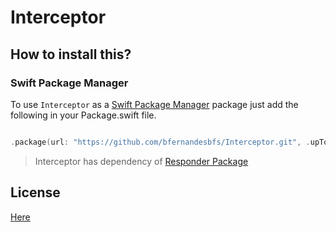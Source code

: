 # Interceptor

## How to install this?

### Swift Package Manager

To use `Interceptor` as a [Swift Package Manager](https://swift.org/package-manager/) package just add the following in your Package.swift file.

``` swift

.package(url: "https://github.com/bfernandesbfs/Interceptor.git", .upToNextMajor(from: "0.0.1"))

```

> Interceptor has dependency of [Responder Package](https://github.com/bfernandesbfs/Responder)

## License

[Here](./LICENSE)
